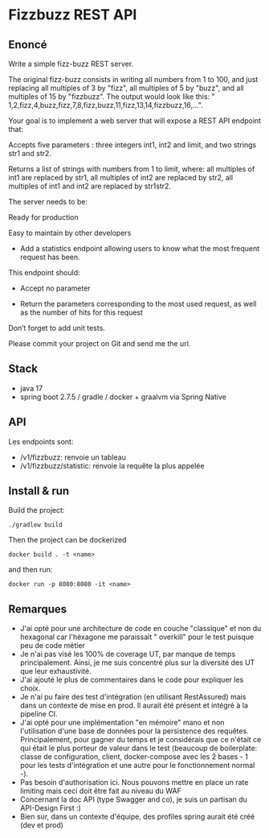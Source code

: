 # Fizzbuzz REST API

## Enoncé

Write a simple fizz-buzz REST server.

The original fizz-buzz consists in writing all numbers from 1 to 100, and just replacing all multiples of 3 by "fizz",
all multiples of 5 by "buzz", and all multiples of 15 by "fizzbuzz". The output would look like this: "
1,2,fizz,4,buzz,fizz,7,8,fizz,buzz,11,fizz,13,14,fizzbuzz,16,...".

Your goal is to implement a web server that will expose a REST API endpoint that:

Accepts five parameters : three integers int1, int2 and limit, and two strings str1 and str2.

Returns a list of strings with numbers from 1 to limit, where: all multiples of int1 are replaced by str1, all multiples
of int2 are replaced by str2, all multiples of int1 and int2 are replaced by str1str2.

The server needs to be:

Ready for production

Easy to maintain by other developers

- Add a statistics endpoint allowing users to know what the most frequent request has been.

This endpoint should:

- Accept no parameter

- Return the parameters corresponding to the most used request, as well as the number of hits for this request

Don’t forget to add unit tests.

Please commit your project on Git and send me the url.

## Stack

- java 17
- spring boot 2.7.5 / gradle / docker + graalvm via Spring Native

## API

Les endpoints sont:

- /v1/fizzbuzz: renvoie un tableau
- /v1/fizzbuzz/statistic: renvoie la requête la plus appelée

## Install & run

Build the project:

```shell
./gradlew build
```

Then the project can be dockerized

```shell
docker build . -t <name>
```

and then run:

```shell
docker run -p 8080:8080 -it <name>
```

## Remarques

- J'ai opté pour une architecture de code en couche "classique" et non du hexagonal car l'héxagone me paraissait "
  overkill" pour le test puisque peu de code métier
- Je n'ai pas visé les 100% de coverage UT, par manque de temps principalement. Ainsi, je me suis concentré plus sur la
  diversité des UT que leur exhaustivité.
- J'ai ajouté le plus de commentaires dans le code pour expliquer les choix.
- Je n'ai pu faire des test d'intégration (en utilisant RestAssured) mais dans un contexte de mise en prod. Il aurait
  été présent et intégré à la pipeline CI.
- J'ai opté pour une implémentation "en mémoire" mano et non l'utilisation d'une base de données pour la persistence des
  requêtes. Principalement, pour gagner du temps et je considérais que ce n'était ce qui était le plus porteur de valeur
  dans le test (beaucoup de boilerplate: classe de configuration, client, docker-compose avec les 2 bases - 1 pour les
  tests d'intégration et une autre pour le fonctionnement normal -).
- Pas besoin d'authorisation ici. Nous pouvons mettre en place un rate limiting mais ceci doit être fait au niveau du
  WAF
- Concernant la doc API (type Swagger and co), je suis un partisan du API-Design First :)
- Bien sur, dans un contexte d'équipe, des profiles spring aurait été créé (dev et prod)
